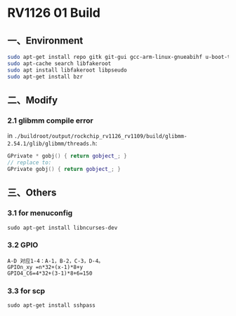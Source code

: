 # RV1126 01 Build

## 一、Environment

```sh
sudo apt-get install repo gitk git-gui gcc-arm-linux-gnueabihf u-boot-tools device-tree-compiler gcc-aarch64-linux-gnu mtools parted libudev-dev libusb-1.0-0-dev python-linaro-image-tools linaro-image-tools autoconf autotools-dev libsigsegv2 m4 intltool libdrm-dev curl sed make binutils build-essential gcc g++ bash patch gzip gawk bzip2 perl tar cpio python unzip rsync file bc wget libncurses5 libqt4-dev libglib2.0-dev libgtk2.0-dev libglade2-dev cvs git mercurial rsync openssh-client subversion asciidoc w3m dblatex graphviz python-matplotlib libc6:i386 libssl-dev expect fakeroot cmake flex bison liblz4-tool libtool keychain expect-dev
sudo apt-cache search libfakeroot
sudo apt install libfakeroot libpseudo
sudo apt-get install bzr
```

## 二、Modify

### 2.1 glibmm compile error

in `./buildroot/output/rockchip_rv1126_rv1109/build/glibmm-2.54.1/glib/glibmm/threads.h`:

```cpp
GPrivate * gobj() { return gobject_; }
// replace to:
GPrivate gobj() { return gobject_; }
```

## 三、Others

### 3.1 for menuconfig

```
sudo apt-get install libncurses-dev
```

### 3.2 GPIO

```
A-D 对应1-4：A-1，B-2，C-3，D-4。
GPIOn_xy =n*32+(x-1)*8+y
GPIO4_C6=4*32+(3-1)*8+6=150
```

### 3.3 for scp

```
sudo apt-get install sshpass
```